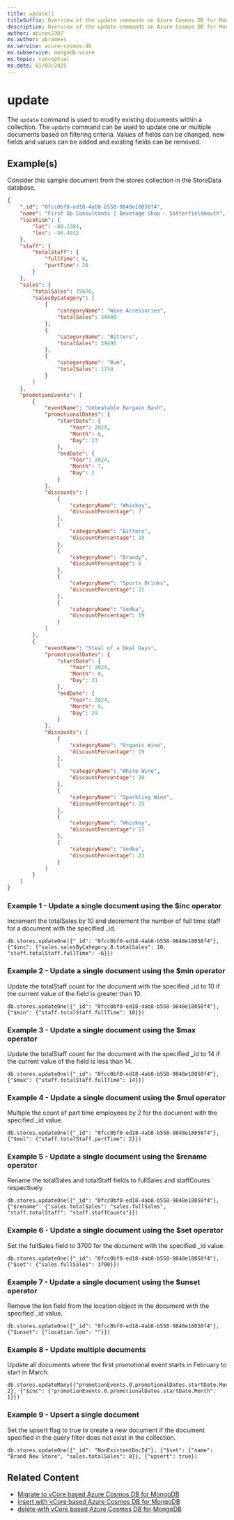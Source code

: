 ```yaml
---
title: update()
titleSuffix: Overview of the update commands on Azure Cosmos DB for MongoDB vCore
description: Overview of the update commands on Azure Cosmos DB for MongoDB vCore
author: abinav2307
ms.author: abramees
ms.service: azure-cosmos-db
ms.subservice: mongodb-vcore
ms.topic: conceptual
ms.date: 01/03/2025
---
```


# update

The `update` command is used to modify existing documents within a collection. The `update` command can be used to update one or multiple documents based on filtering criteria. Values of fields can be changed, new fields and values can be added and existing fields can be removed.

## Example(s)
Consider this sample document from the stores collection in the StoreData database.

```json
{
    "_id": "0fcc0bf0-ed18-4ab8-b558-9848e18058f4",
    "name": "First Up Consultants | Beverage Shop - Satterfieldmouth",
    "location": {
        "lat": -89.2384,
        "lon": -46.4012
    },
    "staff": {
        "totalStaff": {
            "fullTime": 8,
            "partTime": 20
        }
    },
    "sales": {
        "totalSales": 75670,
        "salesByCategory": [
            {
                "categoryName": "Wine Accessories",
                "totalSales": 34440
            },
            {
                "categoryName": "Bitters",
                "totalSales": 39496
            },
            {
                "categoryName": "Rum",
                "totalSales": 1734
            }
        ]
    },
    "promotionEvents": [
        {
            "eventName": "Unbeatable Bargain Bash",
            "promotionalDates": {
                "startDate": {
                    "Year": 2024,
                    "Month": 6,
                    "Day": 23
                },
                "endDate": {
                    "Year": 2024,
                    "Month": 7,
                    "Day": 2
                }
            },
            "discounts": [
                {
                    "categoryName": "Whiskey",
                    "discountPercentage": 7
                },
                {
                    "categoryName": "Bitters",
                    "discountPercentage": 15
                },
                {
                    "categoryName": "Brandy",
                    "discountPercentage": 8
                },
                {
                    "categoryName": "Sports Drinks",
                    "discountPercentage": 22
                },
                {
                    "categoryName": "Vodka",
                    "discountPercentage": 19
                }
            ]
        },
        {
            "eventName": "Steal of a Deal Days",
            "promotionalDates": {
                "startDate": {
                    "Year": 2024,
                    "Month": 9,
                    "Day": 21
                },
                "endDate": {
                    "Year": 2024,
                    "Month": 9,
                    "Day": 29
                }
            },
            "discounts": [
                {
                    "categoryName": "Organic Wine",
                    "discountPercentage": 19
                },
                {
                    "categoryName": "White Wine",
                    "discountPercentage": 20
                },
                {
                    "categoryName": "Sparkling Wine",
                    "discountPercentage": 19
                },
                {
                    "categoryName": "Whiskey",
                    "discountPercentage": 17
                },
                {
                    "categoryName": "Vodka",
                    "discountPercentage": 23
                }
            ]
        }
    ]
}
```

### Example 1 - Update a single document using the $inc operator

Increment the totalSales by 10 and decrement the number of full time staff for a document with the specified _id.

```mongodb
db.stores.updateOne({"_id": "0fcc0bf0-ed18-4ab8-b558-9848e18058f4"}, {"$inc": {"sales.salesByCategory.0.totalSales": 10, "staff.totalStaff.fullTime": -6}})
```

### Example 2 - Update a single document using the $min operator

Update the totalStaff count for the document with the specified _id to 10 if the current value of the field is greater than 10.

```mongodb
db.stores.updateOne({"_id": "0fcc0bf0-ed18-4ab8-b558-9848e18058f4"}, {"$min": {"staff.totalStaff.fullTime": 10}})
```

### Example 3 - Update a single document using the $max operator 

Update the totalStaff count for the document with the specified _id to 14 if the current value of the field is less than 14.

```mongodb
db.stores.updateOne({"_id": "0fcc0bf0-ed18-4ab8-b558-9848e18058f4"}, {"$max": {"staff.totalStaff.fullTime": 14}})
```

### Example 4 - Update a single document using the $mul operator

Multiple the count of part time employees by 2 for the document with the specified _id value.

```mongodb
db.stores.updateOne({"_id": "0fcc0bf0-ed18-4ab8-b558-9848e18058f4"}, {"$mul": {"staff.totalStaff.partTime": 2}})
```

### Example 5 - Update a single document using the $rename operator

Rename the totalSales and totalStaff fields to fullSales and staffCounts respectively.

```mongodb
db.stores.updateOne({"_id": "0fcc0bf0-ed18-4ab8-b558-9848e18058f4"}, {"$rename": {"sales.totalSales": "sales.fullSales", "staff.totalStaff": "staff.staffCounts"}})
```

### Example 6 - Update a single document using the $set operator

Set the fullSales field to 3700 for the document with the specified _id value.

```mongodb
db.stores.updateOne({"_id": "0fcc0bf0-ed18-4ab8-b558-9848e18058f4"}, {"$set": {"sales.fullSales": 3700}})
```

### Example 7 - Update a single document using the $unset operator

Remove the lon field from the location object in the document with the specified _id value.

```mongodb
db.stores.updateOne({"_id": "0fcc0bf0-ed18-4ab8-b558-9848e18058f4"}, {"$unset": {"location.lon": ""}})
```

### Example 8 - Update multiple documents

Update all documents where the first promotional event starts in February to start in March.

```mongodb
db.stores.updateMany({"promotionEvents.0.promotionalDates.startDate.Month": 2}, {"$inc": {"promotionEvents.0.promotionalDates.startDate.Month": 1}})
```

### Example 9 - Upsert a single document

Set the upsert flag to true to create a new document if the document specified in the query filter does not exist in the collection.
```mongodb
db.stores.updateOne({"_id": "NonExistentDocId"}, {"$set": {"name": "Brand New Store", "sales.totalSales": 0}}, {"upsert": true})
```

## Related Content

- [Migrate to vCore based Azure Cosmos DB for MongoDB](https://learn.microsoft.com/en-us/azure/cosmos-db/mongodb/vcore/migration-options)
- [insert with vCore based Azure Cosmos DB for MongoDB](insert.md)
- [delete with vCore based Azure Cosmos DB for MongoDB](delete.md)
